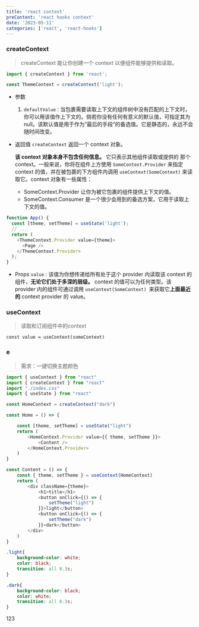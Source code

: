 ```yaml
---
title: 'react context'
preContent: 'react hooks context'
date: '2023-05-11'
categories: ['react', 'react-hooks']
---
```



### createContext

>createContext 能让你创建一个 context 以便组件能够提供和读取。
```javascript
import { createContext } from 'react';

const ThemeContext = createContext('light');
```

- 参数 
  1. `defaultValue：`当包裹需要读取上下文的组件树中没有匹配的上下文时，你可以用该值作上下文的。倘若你没有任何有意义的默认值，可指定其为 null。该默认值是用于作为”最后的手段“的备选值。它是静态的，永远不会随时间改变。
- 返回值 
   `createContext` 返回一个 context 对象。

    **该 context 对象本身不包含任何信息。** 它只表示其他组件读取或提供的 那个 context。一般来说，你将在组件上方使用 `SomeContext.Provider` 来指定 context 的值，并在被包裹的下方组件内调用 `useContext(SomeContext)` 来读取它。context 对象有一些属性：

    - SomeContext.Provider 让你为被它包裹的组件提供上下文的值。
    - SomeContext.Consumer 是一个很少会用到的备选方案，它用于读取上下文的值。


```javascript
function App() {
  const [theme, setTheme] = useState('light');
  // ...
  return (
    <ThemeContext.Provider value={theme}>
      <Page />
    </ThemeContext.Provider>
  );
}
```
- Props 
    `value：`该值为你想传递给所有处于这个 provider 内读取该 context 的组件，**无论它们处于多深的层级。** context 的值可以为任何类型。该 provider 内的组件可通过调用 `useContext(SomeContext) `来获取它**上面最近的** context provider 的 value。



### useContext

>读取和订阅组件中的context

```const value = useContext(someContext)```


### e

>需求：一键切换主题颜色


```javascript
import { useContext } from "react"
import { createContext } from "react"
import "./index.css"
import { useState } from "react"

const HomeContext = createContext("dark")

const Home = () => {

    const [theme, setTheme] = useState("light")
    return (
        <HomeContext.Provider value={{ theme, setTheme }}>
            <Content />
        </HomeContext.Provider>
    )
}

const Content = () => {
    const { theme, setTheme } = useContext(HomeContext)
    return (
        <div className={theme}>
            <h1>title</h1>
            <button onClick={() => {
                setTheme("light")
            }}>light</button>
            <button onClick={() => {
                setTheme("dark")
            }}>dark</button>
        </div>
    )
}
```

```css
.light{
    background-color: white;
    color: black;
    transition: all 0.3s;
}

.dark{
    background-color: black;
    color: white;
    transition: all 0.3s;
}
```


123